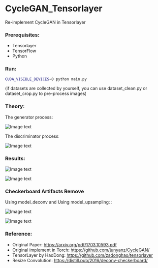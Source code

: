 # CycleGAN_Tensorlayer
Re-implement CycleGAN in Tensorlayer



### Prerequisites:

* Tensorlayer
* TensorFlow
* Python

### Run:
```Bash
CUDA_VISIBLE_DEVICES=0 python main.py 
```

(if datasets are collected by yourself, you can use dataset_clean.py or dataset_crop.py to pre-process images)


### Theory:

The generator process:

![Image text](https://github.com/luoxier/CycleGAN_Tensorlayer/blob/master/figures/generator.png "generator")  

The discriminator process:

![Image text](https://github.com/luoxier/CycleGAN_Tensorlayer/blob/master/figures/discriminator.png "discriminator")  

### Results:

![Image text](https://github.com/luoxier/CycleGAN_Tensorlayer/blob/master/figures/result.png)  

![Image text](https://github.com/luoxier/CycleGAN_Tensorlayer/blob/master/figures/result2.png)  

### Checkerboard Artifacts Remove

Using model_deconv and Using model_upsampling: :

![Image text](https://github.com/luoxier/CycleGAN_Tensorlayer/blob/master/figures/compare1.png) 



![Image text](https://github.com/luoxier/CycleGAN_Tensorlayer/blob/master/figures/compare2.png) 



### Reference:

* Original Paper: https://arxiv.org/pdf/1703.10593.pdf
* Original implement in Torch: https://github.com/junyanz/CycleGAN/
* TensorLayer by HaoDong: https://github.com/zsdonghao/tensorlayer
* Resize Convolution: https://distill.pub/2016/deconv-checkerboard/

